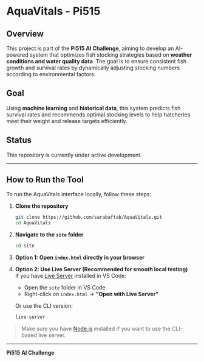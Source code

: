 # AquaVitals - Pi515

## Overview

This project is part of the **Pi515 AI Challenge**, aiming to develop an AI-powered system that optimizes fish stocking strategies based on **weather conditions and water quality data**. The goal is to ensure consistent fish growth and survival rates by dynamically adjusting stocking numbers according to environmental factors.

## Goal

Using **machine learning** and **historical data**, this system predicts fish survival rates and recommends optimal stocking levels to help hatcheries meet their weight and release targets efficiently.

## Status

This repository is currently under active development.

---

## How to Run the Tool

To run the AquaVitals interface locally, follow these steps:

1. **Clone the repository**

   ```bash
   git clone https://github.com/sarabaftab/AquaVitals.git
   cd AquaVitals
   ```

2. **Navigate to the `site` folder**

   ```bash
   cd site
   ```

3. **Option 1: Open `index.html` directly in your browser**

4. **Option 2: Use Live Server (Recommended for smooth local testing)**  
   If you have [Live Server](https://marketplace.visualstudio.com/items?itemName=ritwickdey.LiveServer) installed in VS Code:

   - Open the `site` folder in VS Code
   - Right-click on `index.html` → **"Open with Live Server"**

   Or use the CLI version:

   ```bash
   live-server
   ```

> Make sure you have [Node.js](https://nodejs.org/) installed if you want to use the CLI-based live server.

---

**Pi515 AI Challenge**
